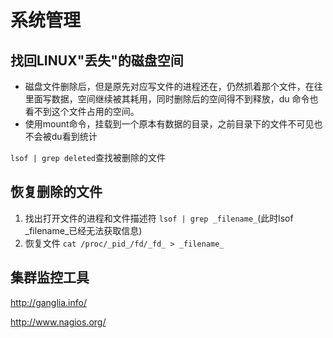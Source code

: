 # 系统管理

## 找回LINUX"丢失"的磁盘空间
   * 磁盘文件删除后，但是原先对应写文件的进程还在，仍然抓着那个文件，在往里面写数据，空间继续被其耗用，同时删除后的空间得不到释放，du 命令也看不到这个文件占用的空间。
   * 使用mount命令，挂载到一个原本有数据的目录，之前目录下的文件不可见也不会被du看到统计

`lsof | grep deleted`查找被删除的文件

## 恢复删除的文件
   1. 找出打开文件的进程和文件描述符
   `lsof | grep _filename_`(此时lsof _filename_已经无法获取信息)
   2. 恢复文件
   `cat /proc/_pid_/fd/_fd_ > _filename_ `


## 集群监控工具
http://ganglia.info/

http://www.nagios.org/
